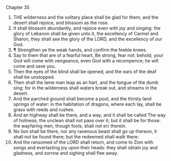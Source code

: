 

Chapter 35

1. THE wilderness and the solitary place shall be glad for them; and the desert shall rejoice, and blossom as the rose.
2. It shall blossom abundantly, and rejoice even with joy and singing: the glory of Lebanon shall be given unto it, the excellency of Carmel and Sharon, they shall see the glory of the LORD, and the excellency of our God.
3. ¶ Strengthen ye the weak hands, and confirm the feeble knees.
4. Say to them that are of a fearful heart, Be strong, fear not: behold, your God will come with vengeance, even God with a recompence; he will come and save you.
5. Then the eyes of the blind shall be opened, and the ears of the deaf shall be unstopped.
6. Then shall the lame man leap as an hart, and the tongue of the dumb sing: for in the wilderness shall waters break out, and streams in the desert.
7. And the parched ground shall become a pool, and the thirsty land springs of water: in the habitation of dragons, where each lay, shall be grass with reeds and rushes.
8. And an highway shall be there, and a way, and it shall be called The way of holiness; the unclean shall not pass over it; but it shall be for those: the wayfaring men, though fools, shall not err therein.
9. No lion shall be there, nor any ravenous beast shall go up thereon, it shall not be found there; but the redeemed shall walk there:
10. And the ransomed of the LORD shall return, and come to Zion with songs and everlasting joy upon their heads: they shall obtain joy and gladness, and sorrow and sighing shall flee away.
